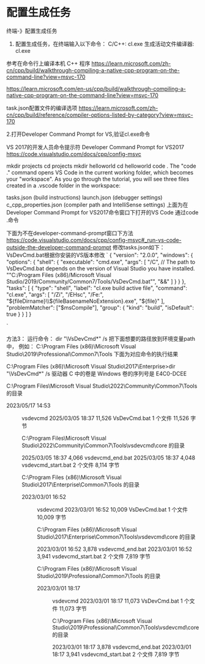 # 配置生成任务
终端-》配置生成任务
1. 配置生成任务，在终端输入以下命令：
C/C++: cl.exe 生成活动文件编译器: cl.exe

参考在命令行上编译本机 C++ 程序
https://learn.microsoft.com/zh-cn/cpp/build/walkthrough-compiling-a-native-cpp-program-on-the-command-line?view=msvc-170

https://learn.microsoft.com/en-us/cpp/build/walkthrough-compiling-a-native-cpp-program-on-the-command-line?view=msvc-170

task.json配置文件的编译选项
https://learn.microsoft.com/zh-cn/cpp/build/reference/compiler-options-listed-by-category?view=msvc-170

2.打开Developer Command Prompt for VS,验证cl.exe命令

VS 2017的开发人员命令提示符
Developer Command Prompt for VS2017
https://code.visualstudio.com/docs/cpp/config-msvc


mkdir projects
cd projects
mkdir helloworld
cd helloworld
code .
The "code ." command opens VS Code in the current working folder, which becomes your "workspace". As you go through the tutorial, you will see three files created in a .vscode folder in the workspace:

tasks.json (build instructions)
launch.json (debugger settings)
c_cpp_properties.json (compiler path and IntelliSense settings)
 上面为在Developer Command Prompt for VS2017命令窗口下打开的VS Code  通过code .命令


 下面为不在developer-command-prompt窗口下方法
 https://code.visualstudio.com/docs/cpp/config-msvc#_run-vs-code-outside-the-developer-command-prompt
 修改tasks.json如下：VsDevCmd.bat根据你安装的VS版本修改
 `
 {
  "version": "2.0.0",
  "windows": {
    "options": {
      "shell": {
        "executable": "cmd.exe",
        "args": [
          "/C",
          // The path to VsDevCmd.bat depends on the version of Visual Studio you have installed.
          "\"C:/Program Files (x86)/Microsoft Visual Studio/2019/Community/Common7/Tools/VsDevCmd.bat\"",
          "&&"
        ]
      }
    }
  },
  "tasks": [
    {
      "type": "shell",
      "label": "cl.exe build active file",
      "command": "cl.exe",
      "args": [
        "/Zi",
        "/EHsc",
        "/Fe:",
        "${fileDirname}\\${fileBasenameNoExtension}.exe",
        "${file}"
      ],
      "problemMatcher": ["$msCompile"],
      "group": {
        "kind": "build",
        "isDefault": true
      }
    }
  ]
}

 `

 方法3：
 运行命令：  dir "\VsDevCmd*" /s
 把下面想要的路径放到环境变量path中，
 例如：
 C:\Program Files (x86)\Microsoft Visual Studio\2019\Professional\Common7\Tools
下面为对应命令的执行结果

 C:\Program Files (x86)\Microsoft Visual Studio\2017\Enterprise>dir "\VsDevCmd*" /s
 驱动器 C 中的卷是 Windows
 卷的序列号是 E4C0-DCEE

 C:\Program Files\Microsoft Visual Studio\2022\Community\Common7\Tools 的目录

2023/05/17  14:53    <DIR>          vsdevcmd
2025/03/05  18:37            11,526 VsDevCmd.bat
               1 个文件         11,526 字节

 C:\Program Files\Microsoft Visual Studio\2022\Community\Common7\Tools\vsdevcmd\core 的目录

2025/03/05  18:37             4,066 vsdevcmd_end.bat
2025/03/05  18:37             4,048 vsdevcmd_start.bat
               2 个文件          8,114 字节

 C:\Program Files (x86)\Microsoft Visual Studio\2017\Enterprise\Common7\Tools 的目录

2023/03/01  16:52    <DIR>          vsdevcmd
2023/03/01  16:52            10,009 VsDevCmd.bat
               1 个文件         10,009 字节

 C:\Program Files (x86)\Microsoft Visual Studio\2017\Enterprise\Common7\Tools\vsdevcmd\core 的目录

2023/03/01  16:52             3,878 vsdevcmd_end.bat
2023/03/01  16:52             3,941 vsdevcmd_start.bat
               2 个文件          7,819 字节

 C:\Program Files (x86)\Microsoft Visual Studio\2019\Professional\Common7\Tools 的目录

2023/03/01  18:17    <DIR>          vsdevcmd
2023/03/01  18:17            11,073 VsDevCmd.bat
               1 个文件         11,073 字节

 C:\Program Files (x86)\Microsoft Visual Studio\2019\Professional\Common7\Tools\vsdevcmd\core 的目录

2023/03/01  18:17             3,878 vsdevcmd_end.bat
2023/03/01  18:17             3,941 vsdevcmd_start.bat
               2 个文件          7,819 字节